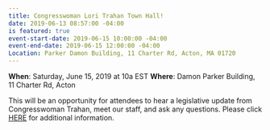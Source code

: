 ```yaml
---
title: Congresswoman Lori Trahan Town Hall!
date: 2019-06-13 08:57:00 -04:00
is featured: true
event-start-date: 2019-06-15 10:00:00 -04:00
event-end-date: 2019-06-15 12:00:00 -04:00
Location: Parker Damon Building, 11 Charter Rd, Acton, MA 01720
---
```


**When**:  Saturday, June 15, 2019 at 10a EST
**Where**: Damon Parker Building, 11 Charter Rd, Acton

This will be an opportunity for attendees to hear a legislative update from Congresswoman Trahan, meet our staff, and ask any questions.  Please click [HERE](https://www.facebook.com/events/466187787469079/) for additional information. 